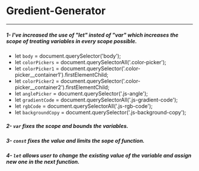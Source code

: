 # Gredient-Generator
---
##### 1- I've increased the use of "let" insted of "var" which increases the scope of treating variables in every scope possible.

* let `body` = document.querySelector('body');
* let `colorPickers` = document.querySelectorAll('.color-picker');
* let `colorPicker1` = document.querySelector('.color-picker__container1').firstElementChild;
* let `colorPicker2` = document.querySelector('.color-picker__container2').firstElementChild;
* let `anglePicker` = document.querySelector('.js-angle');
* let `gradientCode` = document.querySelectorAll('.js-gradient-code');
* let `rgbCode` = document.querySelectorAll('.js-rgb-code');
* let `backgroundCopy` = document.querySelector('.js-background-copy');

##### 2- ``var`` fixes the scope and bounds the variables.

##### 3- ``const`` fixes the value and limits the sope of function.

##### 4- ``let`` allows user to change the existing value of the variable and assign new one in the next function.


[Gradient-Generator]: <https://gaurangshukla.github.io/gredient-generator/>
